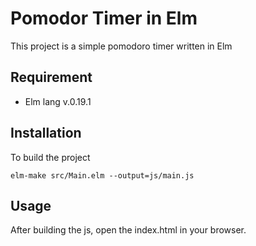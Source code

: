 
# Pomodor Timer in Elm

This project is a simple pomodoro timer written in Elm

## Requirement
* Elm lang v.0.19.1

## Installation
To build the project
```$bash
elm-make src/Main.elm --output=js/main.js 
```

## Usage
After building the js, open the index.html in your browser.
